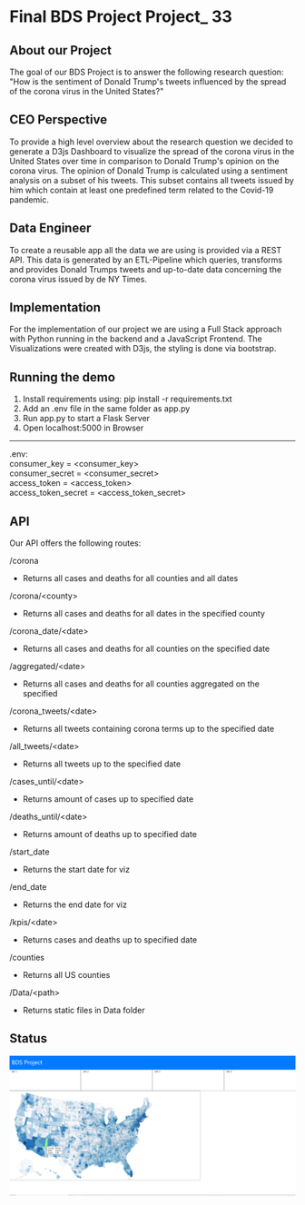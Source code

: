 # Final BDS Project Project_ 33

## About our Project
The goal of our BDS Project is to answer the following research question:
"How is the sentiment of Donald Trump's tweets influenced by the spread of the corona virus in the United States?"

## CEO Perspective
To provide a high level overview about the research question we decided to generate a D3js Dashboard
to visualize the spread of the corona virus in the United States over time in comparison
to Donald Trump's opinion on the corona virus. The opinion of Donald Trump is calculated using a
sentiment analysis on a subset of his tweets. This subset contains all tweets issued by him which
contain at least one predefined term related to the Covid-19 pandemic.

## Data Engineer 
To create a reusable app all the data we are using is provided via a REST API. 
This data is generated by an ETL-Pipeline which queries, transforms and provides Donald Trumps tweets and up-to-date
data concerning the corona virus issued by de NY Times.

## Implementation
For the implementation of our project we are using a Full Stack approach with Python running in the backend
and a JavaScript Frontend. The Visualizations were created with D3js, the styling is done via bootstrap.

## Running the demo
1. Install requirements using: pip install -r requirements.txt
2. Add an .env file in the same folder as app.py 
3. Run app.py to start a Flask Server
4. Open localhost:5000 in Browser
---
.env:<br>
consumer_key = <consumer_key><br>
consumer_secret = <consumer_secret><br>
access_token = <access_token><br>
access_token_secret = <access_token_secret><br>

## API
Our API offers the following routes:

/corona
- Returns all cases and deaths for all counties and all dates

/corona/\<county>
- Returns all cases and deaths for all dates in the specified county

/corona_date/\<date>
- Returns all cases and deaths for all counties on the specified date

/aggregated/\<date>
- Returns all cases and deaths for all counties aggregated on the specified

/corona_tweets/\<date>
- Returns all tweets containing corona terms up to the specified date

/all_tweets/\<date>
- Returns all tweets up to the specified date

/cases_until/\<date>
- Returns amount of cases up to specified date

/deaths_until/\<date>
- Returns amount of deaths up to specified date

/start_date
- Returns the start date for viz

/end_date
- Returns the end date for viz

/kpis/\<date>
- Returns cases and deaths up to specified date

/counties
- Returns all US counties

/Data/\<path>
- Returns static files in Data folder

## Status
![D3](/img/status_1805.png)